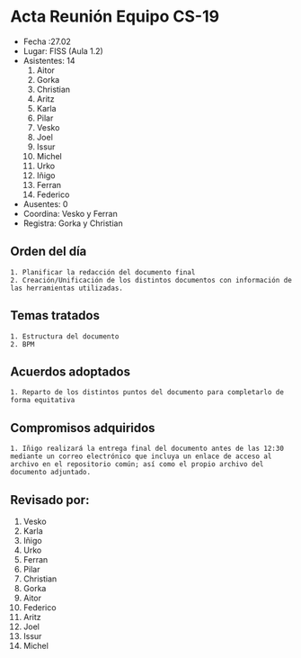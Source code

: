 # Acta Reunión Equipo CS-19

- Fecha :27.02
- Lugar: FISS (Aula 1.2)
- Asistentes: 14
    1. Aitor 
    2. Gorka 
    3. Christian 
    4. Aritz
    5. Karla
    6. Pilar 
    7. Vesko 
    8. Joel
    9. Issur 
    10. Michel 
    11. Urko 
    12. Iñigo 
    13. Ferran 
    14. Federico
- Ausentes: 0    
- Coordina: Vesko y Ferran
- Registra: Gorka y Christian
 

## Orden del día
    1. Planificar la redacción del documento final
    2. Creación/Unificación de los distintos documentos con información de las herramientas utilizadas.


## Temas tratados
    1. Estructura del documento
    2. BPM



## Acuerdos adoptados
    1. Reparto de los distintos puntos del documento para completarlo de forma equitativa 

## Compromisos adquiridos
    1. Iñigo realizará la entrega final del documento antes de las 12:30 mediante un correo electrónico que incluya un enlace de acceso al archivo en el repositorio común; así como el propio archivo del documento adjuntado.

## Revisado por:
   1. Vesko
   2. Karla
   3. Iñigo
   4. Urko
   5. Ferran
   6. Pilar
   7. Christian
   8. Gorka
   9. Aitor
   10. Federico
   11. Aritz
   12. Joel
   13. Issur
   14. Michel

